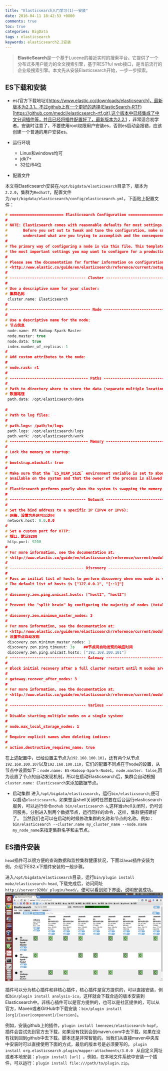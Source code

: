 ```yaml
---
title: "Elasticsearch入门学习(1)——安装"
date: 2016-04-11 18:42:53 +0800
comments: true
toc: true
categories: BigData
tags : elasticsearch
keywords: elasticsearch2.2安装
---
```



>**ElasticSearch**是一个基于Lucene的接近实时的搜索平台。它提供了一个分布式多用户能力的全文搜索引擎，基于RESTful web接口，是当前流行的企业级搜索引擎。本文先从安装Elasticsearch开始，一步一步探索。

<!-- more -->

##  ES下载和安装

- es(官方下载地址)[https://www.elastic.co/downloads/elasticsearch]，最新版本为2.3.1。不过github上有一个更好的选择(ElasticSearch-RTF)[https://github.com/medcl/elasticsearch-rtf.git],这个版本中已经集成了中文分词插件等，并且已经将插件配置好了，最新版本为2.2.1 ，非常适合初学者。安装时注意了，不要使用root权限用户安装es，否则es启动会报错，应该创建一个普通的用户安装es。

- 运行环境
  - Linux和windows均可
  - jdk7+
  - 32位/64位

- 配置文件

本文将Elasticsearch安装在`/opt/bigdata/elasticsearch`目录下，版本为`2.2.0`，集群为`Redhat7`，配置文件为`/opt/bigdata/elasticsearch/config/elasticsearch.yml`，下面贴上配置文件：

``` cpp
# ======================== Elasticsearch Configuration =========================
#
# NOTE: Elasticsearch comes with reasonable defaults for most settings.
#       Before you set out to tweak and tune the configuration, make sure you
#       understand what are you trying to accomplish and the consequences.
#
# The primary way of configuring a node is via this file. This template lists
# the most important settings you may want to configure for a production cluster.
#
# Please see the documentation for further information on configuration options:
# <http://www.elastic.co/guide/en/elasticsearch/reference/current/setup-configuration.html>
#
# ---------------------------------- Cluster -----------------------------------
#
# Use a descriptive name for your cluster:
# 集群名称
 cluster.name: Elasticsearch
#
# ------------------------------------ Node ------------------------------------
#
# Use a descriptive name for the node:
# 节点信息
 node.name: ES-Hadoop-Spark-Master
 node.master: true
 node.data: true
 index.number_of_replicas: 1
#
# Add custom attributes to the node:
#
# node.rack: r1
#
# ----------------------------------- Paths ------------------------------------
#
# Path to directory where to store the data (separate multiple locations by comma):
# 数据路径
 path.data: /opt/elasticsearch/data

#
# Path to log files:
#
# path.logs: /path/to/logs
 path.logs: /opt/elasticsearch/logs
 path.work: /opt/elasticsearch/work
# ----------------------------------- Memory -----------------------------------
#
# Lock the memory on startup:
#
# bootstrap.mlockall: true
#
# Make sure that the `ES_HEAP_SIZE` environment variable is set to about half the memory
# available on the system and that the owner of the process is allowed to use this limit.
#
# Elasticsearch performs poorly when the system is swapping the memory.
#
# ---------------------------------- Network -----------------------------------
#
# Set the bind address to a specific IP (IPv4 or IPv6):
# 网络，设置为外网可以访问
 network.host: 0.0.0.0
#
# Set a custom port for HTTP:
# 端口，默认9200
 http.port: 9200
#
# For more information, see the documentation at:
# <http://www.elastic.co/guide/en/elasticsearch/reference/current/modules-network.html>
#
# --------------------------------- Discovery ----------------------------------
#
# Pass an initial list of hosts to perform discovery when new node is started:
# The default list of hosts is ["127.0.0.1", "[::1]"]
#
# discovery.zen.ping.unicast.hosts: ["host1", "host2"]
#
# Prevent the "split brain" by configuring the majority of nodes (total number of nodes / 2 + 1):
#
# discovery.zen.minimum_master_nodes: 3
#
# For more information, see the documentation at:
# <http://www.elastic.co/guide/en/elasticsearch/reference/current/modules-discovery.html>
# 设置节点自动发现
 discovery.zen.minimum_master_nodes: 1
 discovery.zen.ping.timeout: 3s    ##节点间自动发现的响应时间
 discovery.zen.ping.unicast.hosts: ["192.168.100.101"]
# ---------------------------------- Gateway -----------------------------------
#
# Block initial recovery after a full cluster restart until N nodes are started:
#
# gateway.recover_after_nodes: 3
#
# For more information, see the documentation at:
# <http://www.elastic.co/guide/en/elasticsearch/reference/current/modules-gateway.html>
#
# ---------------------------------- Various -----------------------------------
#
# Disable starting multiple nodes on a single system:
#
# node.max_local_storage_nodes: 1
#
# Require explicit names when deleting indices:
#
# action.destructive_requires_name: true

```

在上述配置中，已经设置主节点为`192.168.100.101`，还有两个从节点`192.168.100.107`以及`192.168.100.110`，它们的配置不同点在于`Node`的设置，从节点中设置如下：`node.name: ES-Hadoop-Spark-Node1`，`node.master: false`,因为设置了节点的自动发现机制，所以在启动Elasticsearch后，集群会自动根据`cluster.name: Elasticsearch`来添加数据节点。

- 启动集群
 进入`/opt/bigdata/elasticsearch`，运行`bin/elasticsearch`,便可以启动`elasticsearch`，如果想当shell关闭时任然要在后台运行elasticsearch服务，可以运行命令`nohub bin/elasticsearch &`,这样当shell关闭时，仍可访问服务。分别进入到两个数据节点，运行同样的命令，这样，集群便搭建好了。
 当然我们也可以在启动的时候修改集群的名称和节点的名称。例如：
`bin/elasticsearch --cluster.name my_cluster_name --node.name my_node_name`来指定集群名字和主节点。


## ES插件安装

`head`插件可以很方便的查询数据和监控集群健康状况，下面以`head`插件安装为例，介绍下ES2.x下插件安装的一般步骤。

进入`/opt/bigdata/elasticsearch`目录，运行`bin/plugin install mobz/elasticsearch-head`, 下载完成后，访问网址`http://server:9200/_plugin/head/`，便可以看到如下界面，说明安装成功。
![head](/resource/blog/2016-04/elasticsearch-head.png)


插件可以分为核心插件和非核心插件，核心插件是官方提供的，可以直接安装，例如`bin/plugin install analysis-icu`，这样就会下载合适的版本安装到Elasticsearch中。非核心插件可以是官方提供的，也可以是社区提供的，可以从官方，Maven或者GitHub中下载安装：`bin/plugin install [org]/[user|component]/[version]`。

例如，安装github上的插件，`plugin install lmenezes/elasticsearch-kopf`，插件会尝试先到官方去下载，如果没有找到会到maven.com中去下载，如果在没有找到回到github中去下载。脚本还是非常智能的。当我们从直接maven中央库中安装时可以直接使用下面的方式，最后的版本号是必须要写的。
`plugin install org.elasticsearch.plugin/mapper-attachments/3.0.0 `
从自定义网址或者本地安装：`plugin install [url] `，例如，在本地文件系统中安装一个插件，可以运行：`plugin install file:///path/to/plugin.zip`。




